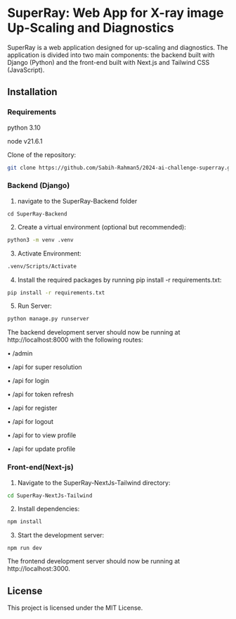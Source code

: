 # SuperRay: Web App for X-ray image Up-Scaling and Diagnostics

SuperRay is a web application designed for up-scaling and diagnostics. The application is divided into two main components: the backend built with Django (Python) and the front-end built with Next.js and Tailwind CSS (JavaScript).
## Installation


### Requirements
python 3.10

node v21.6.1

Clone of the repository:


```bash
git clone https://github.com/Sabih-Rahman5/2024-ai-challenge-superray.git
```
### Backend (Django)




1. navigate to the SuperRay-Backend folder
```
cd SuperRay-Backend
```



2. Create a virtual environment (optional but recommended):

```bash
python3 -m venv .venv
```

3. Activate Environment:

```bash
.venv/Scripts/Activate
```
4. Install the required packages by running pip install -r requirements.txt:
```bash
pip install -r requirements.txt
```

5. Run Server:

```bash
python manage.py runserver
```

The backend development server should now be running at http://localhost:8000 with the following routes:

•	/admin

•	/api for super resolution

•	/api for login

•	/api for token refresh

•	/api for register

•	/api for logout

•	/api for to view profile

•	/api for update profile



### Front-end(Next-js)

1. Navigate to the SuperRay-NextJs-Tailwind directory:


```bash
cd SuperRay-NextJs-Tailwind
```



2. Install dependencies:


```bash
npm install
```
3. Start the development server:
```
npm run dev
```


The frontend development server should now be running at http://localhost:3000.


## License
This project is licensed under the MIT License.

















